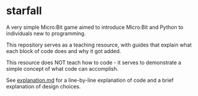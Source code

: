 # starfall
A very simple Micro:Bit game aimed to introduce Micro:Bit and Python to individuals new to programming. 

This repository serves as a teaching resource, with guides that explain what each block of code does and why it got added.

This resource does NOT teach how to code - it serves to demonstrate a simple concept of what code can accomplish.

See [explanation.md](explanation.md) for a line-by-line explanation of code and a brief explanation of design choices.


